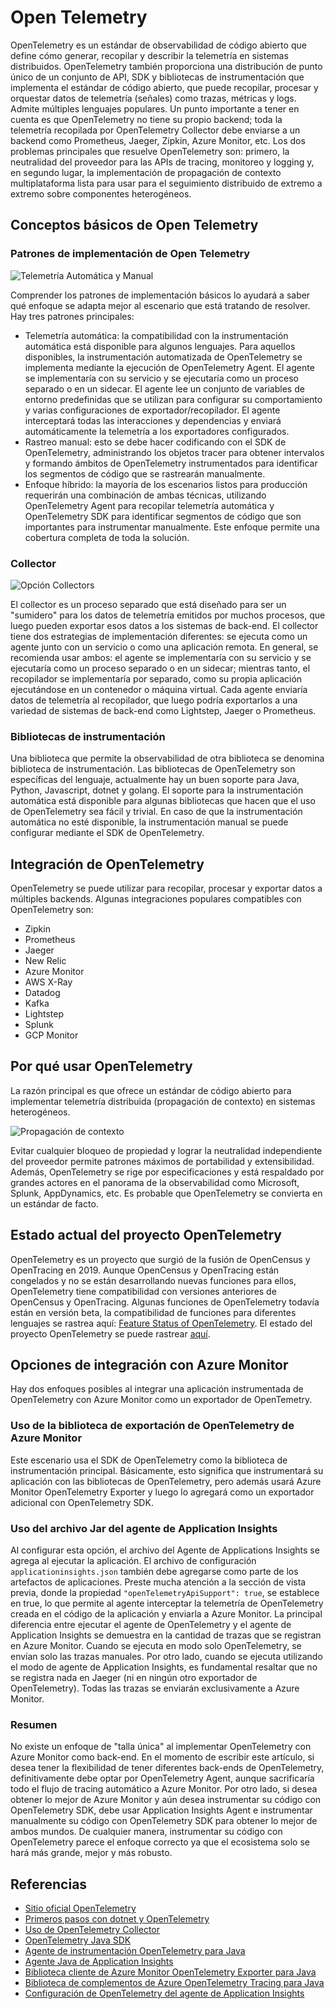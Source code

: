 # Open Telemetry

OpenTelemetry es un estándar de observabilidad de código abierto que define cómo generar, recopilar y describir la telemetría en sistemas distribuidos. OpenTelemetry también proporciona una distribución de punto único de un conjunto de API, SDK y bibliotecas de instrumentación que implementa el estándar de código abierto, que puede recopilar, procesar y orquestar datos de telemetría (señales) como trazas, métricas y logs. Admite múltiples lenguajes populares. Un punto importante a tener en cuenta es que OpenTelemetry no tiene su propio backend; toda la telemetría recopilada por OpenTelemetry Collector debe enviarse a un backend como Prometheus, Jaeger, Zipkin, Azure Monitor, etc.
Los dos problemas principales que resuelve OpenTelemetry son: primero, la neutralidad del proveedor para las APIs de tracing, monitoreo y logging y, en segundo lugar, la implementación de propagación de contexto multiplataforma lista para usar para el seguimiento distribuido de extremo a extremo sobre componentes heterogéneos.

## Conceptos básicos de Open Telemetry

### Patrones de implementación de Open Telemetry

![Telemetría Automática y Manual](../imagenes/automaticamanual.png)

Comprender los patrones de implementación básicos lo ayudará a saber qué enfoque se adapta mejor al escenario que está tratando de resolver. Hay tres patrones principales:

* Telemetría automática: la compatibilidad con la instrumentación automática está disponible para algunos lenguajes. Para aquellos disponibles, la instrumentación automatizada de OpenTelemetry se implementa mediante la ejecución de OpenTelemetry Agent. El agente se implementaría con su servicio y se ejecutaría como un proceso separado o en un sidecar. El agente lee un conjunto de variables de entorno predefinidas que se utilizan para configurar su comportamiento y varias configuraciones de exportador/recopilador. El agente interceptará todas las interacciones y dependencias y enviará automáticamente la telemetría a los exportadores configurados.
* Rastreo manual: esto se debe hacer codificando con el SDK de OpenTelemetry, administrando los objetos tracer para obtener intervalos y formando ámbitos de OpenTelemetry instrumentados para identificar los segmentos de código que se rastrearán manualmente.
* Enfoque híbrido: la mayoría de los escenarios listos para producción requerirán una combinación de ambas técnicas, utilizando OpenTelemetry Agent para recopilar telemetría automática y OpenTelemetry SDK para identificar segmentos de código que son importantes para instrumentar manualmente. Este enfoque permite una cobertura completa de toda la solución.

### Collector

![Opción Collectors](../imagenes/collectors.png)

El collector es un proceso separado que está diseñado para ser un "sumidero" para los datos de telemetría emitidos por muchos procesos, que luego pueden exportar esos datos a los sistemas de back-end. El collector tiene dos estrategias de implementación diferentes: se ejecuta como un agente junto con un servicio o como una aplicación remota. En general, se recomienda usar ambos: el agente se implementaría con su servicio y se ejecutaría como un proceso separado o en un sidecar; mientras tanto, el recopilador se implementaría por separado, como su propia aplicación ejecutándose en un contenedor o máquina virtual. Cada agente enviaría datos de telemetría al recopilador, que luego podría exportarlos a una variedad de sistemas de back-end como Lightstep, Jaeger o Prometheus.

### Bibliotecas de instrumentación

Una biblioteca que permite la observabilidad de otra biblioteca se denomina biblioteca de instrumentación. Las bibliotecas de OpenTelemetry son específicas del lenguaje, actualmente hay un buen soporte para Java, Python, Javascript, dotnet y golang. El soporte para la instrumentación automática está disponible para algunas bibliotecas que hacen que el uso de OpenTelemetry sea fácil y trivial. En caso de que la instrumentación automática no esté disponible, la instrumentación manual se puede configurar mediante el SDK de OpenTelemetry.

## Integración de OpenTelemetry

OpenTelemetry se puede utilizar para recopilar, procesar y exportar datos a múltiples backends. Algunas integraciones populares compatibles con OpenTelemetry son:

* Zipkin
* Prometheus
* Jaeger
* New Relic
* Azure Monitor
* AWS X-Ray
* Datadog
* Kafka
* Lightstep
* Splunk
* GCP Monitor

## Por qué usar OpenTelemetry

La razón principal es que ofrece un estándar de código abierto para implementar telemetría distribuida (propagación de contexto) en sistemas heterogéneos.

![Propagación de contexto](../imagenes/contextpropagation.png)

Evitar cualquier bloqueo de propiedad y lograr la neutralidad independiente del proveedor permite patrones máximos de portabilidad y extensibilidad.
Además, OpenTelemetry se rige por especificaciones y está respaldado por grandes actores en el panorama de la observabilidad como Microsoft, Splunk, AppDynamics, etc. Es probable que OpenTelemetry se convierta en un estándar de facto.

## Estado actual del proyecto OpenTelemetry

OpenTelemetry es un proyecto que surgió de la fusión de OpenCensus y OpenTracing en 2019. Aunque OpenCensus y OpenTracing están congelados y no se están desarrollando nuevas funciones para ellos, OpenTelemetry tiene compatibilidad con versiones anteriores de OpenCensus y OpenTracing. Algunas funciones de OpenTelemetry todavía están en versión beta, la compatibilidad de funciones para diferentes lenguajes se rastrea aquí: [Feature Status of OpenTelemetry](https://github.com/open-telemetry/opentelemetry-specification/blob/main/spec-compliance-matrix.md). El estado del proyecto OpenTelemetry se puede rastrear [aquí](https://opentelemetry.io/status/).

## Opciones de integración con Azure Monitor

Hay dos enfoques posibles al integrar una aplicación instrumentada de OpenTelemetry con Azure Monitor como un exportador de OpenTemetry.

### Uso de la biblioteca de exportación de OpenTelemetry de Azure Monitor

Este escenario usa el SDK de OpenTelemetry como la biblioteca de instrumentación principal. Básicamente, esto significa que instrumentará su aplicación con las bibliotecas de OpenTelemetry, pero además usará Azure Monitor OpenTelemetry Exporter y luego lo agregará como un exportador adicional con OpenTelemetry SDK.

### Uso del archivo Jar del agente de Application Insights

Al configurar esta opción, el archivo del Agente de Applications Insights se agrega al ejecutar la aplicación. El archivo de configuración `applicationinsights.json` también debe agregarse como parte de los artefactos de aplicaciones. Preste mucha atención a la sección de vista previa, donde la propiedad `"openTelemetryApiSupport": true`, se establece en true, lo que permite al agente interceptar la telemetría de OpenTelemetry creada en el código de la aplicación y enviarla a Azure Monitor.
La principal diferencia entre ejecutar el agente de OpenTelemetry y el agente de Application Insights se demuestra en la cantidad de trazas que se registran en Azure Monitor. Cuando se ejecuta en modo solo OpenTelemetry, se envían solo las trazas manuales. Por otro lado, cuando se ejecuta utilizando el modo de agente de Application Insights, es fundamental resaltar que no se registra nada en Jaeger (ni en ningún otro exportador de OpenTelemetry). Todas las trazas se enviarán exclusivamente a Azure Monitor.

### Resumen

No existe un enfoque de "talla única" al implementar OpenTelemetry con Azure Monitor como back-end. En el momento de escribir este artículo, si desea tener la flexibilidad de tener diferentes back-ends de OpenTelemetry, definitivamente debe optar por OpenTelemetry Agent, aunque sacrificaría todo el flujo de tracing automático a Azure Monitor. Por otro lado, si desea obtener lo mejor de Azure Monitor y aún desea instrumentar su código con OpenTelemetry SDK, debe usar Application Insights Agent e instrumentar manualmente su código con OpenTelemetry SDK para obtener lo mejor de ambos mundos. De cualquier manera, instrumentar su código con OpenTelemetry parece el enfoque correcto ya que el ecosistema solo se hará más grande, mejor y más robusto.

## Referencias

* [Sitio oficial OpenTelemetry](https://opentelemetry.io/)
* [Primeros pasos con dotnet y OpenTelemetry](https://opentelemetry.io/docs/net/getting-started/)
* [Uso de OpenTelemetry Collector](https://opentelemetry.io/docs/collector/getting-started/)
* [OpenTelemetry Java SDK](https://github.com/open-telemetry/opentelemetry-java)
* [Agente de instrumentación OpenTelemetry para Java](https://github.com/open-telemetry/opentelemetry-java-instrumentation)
* [Agente Java de Application Insights](https://docs.microsoft.com/en-us/azure/azure-monitor/app/java-in-process-agent)
* [Biblioteca cliente de Azure Monitor OpenTelemetry Exporter para Java](https://github.com/Azure/azure-sdk-for-java/tree/3f31d68eed6fbe11516ca3afe3955c8840a6e974/sdk/monitor/azure-monitor-opentelemetry-exporter)
* [Biblioteca de complementos de Azure OpenTelemetry Tracing para Java](https://github.com/Azure/azure-sdk-for-java/tree/main/sdk/core/azure-core-tracing-opentelemetry)
* [Configuración de OpenTelemetry del agente de Application Insights](https://github.com/microsoft/ApplicationInsights-Java/wiki/OpenTelemetry-API-support-(3.0))
